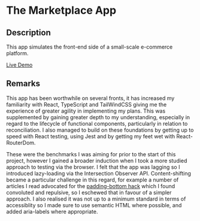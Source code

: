 # The Marketplace App


## Description

This app simulates the front-end side of a small-scale e-commerce platform.

[Live Demo](https://rxthew.github.io/marketplace)


## Remarks 

This app has been worthwhile on several fronts, it has increased my familiarity with React, TypeScript and 
TailWindCSS giving me the experience of greater agility in implementing my plans. This was supplemented by 
gaining greater depth to my understanding, especially in regard to the lifecycle of functional components, 
particularly in relation to reconciliation. I also managed to build on these foundations by getting up to 
speed with React testing, using Jest and by getting my feet wet with React-RouterDom.



These were the benchmarks I was aiming for prior to the start of this project, however I gained a broader 
induction when I took a more studied approach  to testing via the browser. I felt that the app was lagging 
so I introduced lazy-loading via the Intersection Observer API. Content-shifting became a particular challenge
in this regard, for example a number of articles I read advocated for the [padding-bottom hack](https://www.smashingmagazine.com/2016/08/ways-to-reduce-content-shifting-on-page-load/)
which I found convoluted and repulsive, so I eschewed that in favour of a simpler approach. I also realised it was 
not up to a minimum standard in terms of accessiblity so I made sure to use semantic HTML where possible, and added 
aria-labels where appropriate. 









